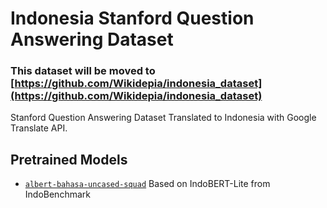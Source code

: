 # Indonesia Stanford Question Answering Dataset

### This dataset will be moved to [https://github.com/Wikidepia/indonesia_dataset](https://github.com/Wikidepia/indonesia_dataset)

Stanford Question Answering Dataset Translated to Indonesia with Google Translate API.

## Pretrained Models
- [`albert-bahasa-uncased-squad`](https://huggingface.co/Wikidepia/albert-bahasa-uncased-squad) Based on IndoBERT-Lite from IndoBenchmark
